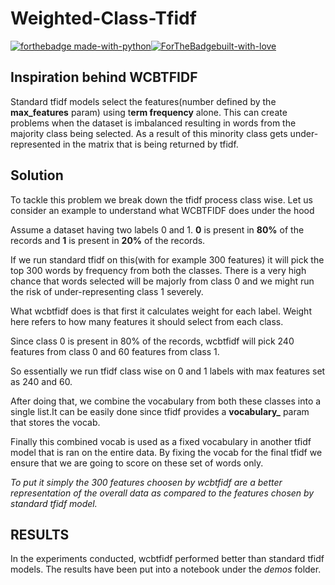 # Weighted-Class-Tfidf
[![forthebadge made-with-python](http://ForTheBadge.com/images/badges/made-with-python.svg)](https://www.python.org/)[![ForTheBadgebuilt-with-love](http://ForTheBadge.com/images/badges/built-with-love.svg)](https://github.com/SauravPattnaikCS60/Weighted-Class-Based-Tfidf)

## Inspiration behind WCBTFIDF

Standard tfidf models select the features(number defined by the **max_features** param) using t**erm frequency** alone.
This can create problems when the dataset is imbalanced resulting in words from the majority class being selected.
As a result of this minority class gets under-represented in the matrix that is being returned by tfidf.


## Solution

To tackle this problem we break down the tfidf process class wise.
Let us consider an example to understand what WCBTFIDF does under the hood

Assume a dataset having two labels 0 and 1.
**0** is present in **80%** of the records and **1** is present in **20%** of the records.

If we run standard tfidf on this(with for example 300 features) it will pick the top 300 words by frequency
from both the classes. There is a very high chance that words selected will be majorly from class 0 and we 
might run the risk of under-representing class 1 severely.

What wcbtfidf does is that first it calculates weight for each label.
Weight here refers to how many features it should select from each class.

Since class 0 is present in 80% of the records, wcbtfidf will pick 240 features from class 0 and 60 features
from class 1.

So essentially we run tfidf class wise on 0 and 1 labels with max features set as 240 and 60.

After doing that, we combine the vocabulary from both these classes into a single list.It can be easily done since
tfidf provides a **vocabulary_** param that stores the vocab.

Finally this combined vocab is used as a fixed vocabulary in another tfidf model that is ran on the entire data.
By fixing the vocab for the final tfidf we ensure that we are going to score on these set of words only.

_To put it simply the 300 features choosen by wcbtfidf are a better representation of the overall data as compared
to the features chosen by standard tfidf model._

## RESULTS

In the experiments conducted, wcbtfidf performed better than standard tfidf models. The results have been put
into a notebook under the _demos_ folder.

